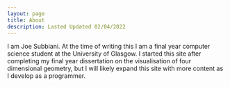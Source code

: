 ```yaml
---
layout: page
title: About
description: Lasted Updated 02/04/2022
---
```


I am Joe Subbiani. At the time of writing this I am a final year computer science student at the University of Glasgow.
I started this site after completing my final year dissertation on the visualisation of four dimensional geometry, but I will likely expand this site with more content as I develop as a programmer.